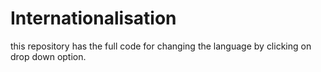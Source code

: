 # Internationalisation
this repository has the full code for changing the language by clicking on drop down option.
